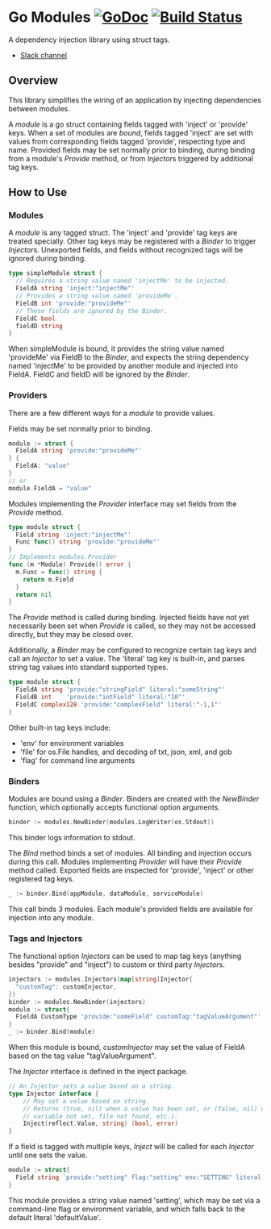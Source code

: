 # Go Modules [![GoDoc](https://godoc.org/github.com/go-modules/modules?status.svg)](https://godoc.org/github.com/go-modules/modules) [![Build Status](https://travis-ci.org/go-modules/modules.svg)](https://travis-ci.org/go-modules/modules)
A dependency injection library using struct tags.

- [Slack channel](https://gophers.slack.com/messages/go-modules/)

## Overview
This library simplifies the wiring of an application by injecting dependencies between modules.

A *module* is a go struct containing fields tagged with 'inject' or 'provide' keys. When a set of modules are
*bound*, fields tagged 'inject' are set with values from corresponding fields tagged 'provide', respecting type and
 name. Provided fields may be set normally prior to binding, during binding from a module's *Provide* method, or from
 *Injector*s triggered by additional tag keys.

## How to Use

### Modules
A *module* is any tagged struct. The 'inject' and 'provide' tag keys are treated specially. Other tag keys may be
registered with a *Binder* to trigger *Injector*s. Unexported fields, and fields without recognized tags will be
ignored during binding.
```go
type simpleModule struct {
  // Requires a string value named 'injectMe' to be injected.
  FieldA string 'inject:"injectMe"'
  // Provides a string value named 'provideMe'.
  FieldB int 'provide:"provideMe"'
  // These fields are ignored by the Binder.
  FieldC bool
  fieldD string
}
```
When simpleModule is bound, it provides the string value named 'provideMe' via FieldB to the *Binder*, and expects the
string dependency named 'injectMe' to be provided by another module and injected into FieldA. FieldC and fieldD will be
ignored by the *Binder*.


### Providers
There are a few different ways for a *module* to provide values.

Fields may be set normally prior to binding.
```go
module := struct {
  FieldA string 'provide:"provideMe"'
} {
  FieldA: "value"
}
// or
module.FieldA = "value"
```

Modules implementing the *Provider* interface may set fields from the *Provide* method.
```go
type module struct {
  Field string 'inject:"injectMe"'
  Func func() string 'provide:"provideMe"'
}
// Implements modules.Provider
func (m *Module) Provide() error {
  m.Func = func() string {
    return m.Field
  }
  return nil
}
```
The *Provide* method is called during binding. Injected fields have not yet necessarily been set when *Provide* is
called, so they may not be accessed directly, but they may be closed over.

Additionally, a *Binder* may be configured to recognize certain tag keys and call an *Injector* to set a value.
The 'literal' tag key is built-in, and parses string tag values into standard supported types.
```go
type module struct {
  FieldA string 'provide:"stringField" literal:"someString"'
  FieldB int    'provide:"intField" literal:"10"'
  FieldC complex128 'provide:"complexField" literal:"-1,1"'
}
```
Other built-in tag keys include:
- 'env' for environment variables
- 'file' for os.File handles, and decoding of txt, json, xml, and gob
- 'flag' for command line arguments

### Binders
Modules are bound using a *Binder*. Binders are created with the *NewBinder* function, which optionally
accepts functional option arguments.
```go
binder := modules.NewBinder(modules.LogWriter(os.Stdout))
```
This binder logs information to stdout.

The *Bind* method binds a set of modules. All binding and injection occurs during this call. Modules implementing
*Provider* will have their *Provide* method called. Exported fields are inspected for 'provide', 'inject' or other
registered tag keys.
```go
_ := binder.Bind(appModule, dataModule, serviceModule)
```
This call binds 3 modules. Each module's provided fields are available for injection into any module.


### Tags and Injectors
The functional option *Injectors* can be used to map tag keys (anything besides "provide" and "inject") to custom or
third party *Injector*s.
```go
injectors := modules.Injectors(map[string]Injector{
  "customTag": customInjector,
})
binder := modules.NewBinder(injectors)
module := struct{
  FieldA CustomType 'provide:"someField" customTag:"tagValueArgument"'
}
_ := binder.Bind(module)
```
When this module is bound, *customInjector* may set the value of FieldA based on the tag value "tagValueArgument".

The *Injector* interface is defined in the inject package.
```go
// An Injector sets a value based on a string.
type Injector interface {
	// May set a value based on string.
	// Returns (true, nil) when a value has been set, or (false, nil) when a value has not been set (e.g. environment
	// variable not set, file not found, etc.).
	Inject(reflect.Value, string) (bool, error)
}
```

If a field is tagged with multiple keys, *Inject* will be called for each *Injector* until one sets the value.
```go
module := struct{
  Field string `provide:"setting" flag:"setting" env:"SETTING" literal:"defaultValue"`
}
```
This module provides a string value named 'setting', which may be set via a command-line flag or environment variable,
and which falls back to the default literal 'defaultValue'.
